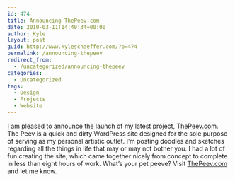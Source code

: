 ```yaml
---
id: 474
title: Announcing ThePeev.com
date: 2010-03-11T14:40:34+00:00
author: Kyle
layout: post
guid: http://www.kyleschaeffer.com/?p=474
permalink: /announcing-thepeev
redirect_from:
  - /uncategorized/announcing-thepeev
categories:
  - Uncategorized
tags:
  - Design
  - Projects
  - Website
---
```

I am pleased to announce the launch of my latest project, [ThePeev.com](http://thepeev.com/). The Peev is a quick and dirty WordPress site designed for the sole purpose of serving as my personal artistic outlet. I’m posting doodles and sketches regarding all the things in life that may or may not bother you. I had a lot of fun creating the site, which came together nicely from concept to complete in less than eight hours of work. What’s your pet peeve? Visit [ThePeev.com](http://thepeev.com/) and let me know.
